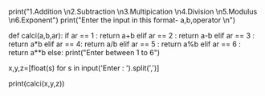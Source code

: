 print("1.Addition \n2.Subtraction \n3.Multipication \n4.Division \n5.Modulus \n6.Exponent")
print("Enter the input in this format- a,b,operator \n")

def calci(a,b,ar):
    if ar == 1 :
        return a+b
    elif ar == 2 :
        return a-b
    elif ar == 3 :        
        return a*b
    elif ar == 4:
        return a/b
    elif ar == 5 :
        return a%b
    elif ar == 6 :
        return a**b
    else:
        print("Enter between 1 to 6")                                              


x,y,z=[float(s) for s in input('Enter : ').split(',')]

print(calci(x,y,z))
